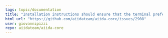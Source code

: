 ```yaml
---
tags: topic/documentation
title: "Installation instructions should ensure that the terminal preferred encoding is UTF8"
html_url: "https://github.com/aiidateam/aiida-core/issues/2908"
user: giovannipizzi
repo: aiidateam/aiida-core
---
```


